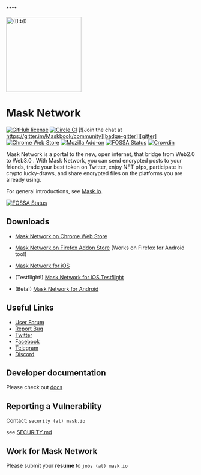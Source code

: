 \*\*\*\*<!-- cspell:disable -->

<!-- markdownlint-disable no-inline-html first-line-heading -->
<a href="https://mask.io">
  <img src="https://dimensiondev.github.io/Mask-VI/assets/Logo/MB--Logo--Geo--ForceCircle--Blue.svg"
       width="200" height="200" title="([I:b])" alt="([I:b])">
</a>
<!-- markdownlint-enable no-inline-html first-line-heading -->

# Mask Network

[![GitHub license][badge-license]][license]
[![Circle CI][badge-ci]][circle-ci]
[![Join the chat at https://gitter.im/Maskbook/community][badge-gitter]][gitter]
[![Chrome Web Store][badge-chrome]][client-chrome]
[![Mozilla Add-on][badge-firefox]][client-firefox]
[![FOSSA Status][badge-fossa]][fossa]
[![Crowdin][badge-crowdin]][crowdin]

Mask Network is a portal to the new, open internet, that bridge from Web2.0 to Web3.0 .
With Mask Network, you can send encrypted posts to your friends, trade your best token on Twitter, enjoy NFT pfps,
participate in crypto lucky-draws, and share encrypted files on the platforms you are already using.

For general introductions, see [Mask.io](https://mask.io).

[![FOSSA Status][fossa-status]][fossa]

## Downloads

- [Mask Network on Chrome Web Store][client-chrome]
- [Mask Network on Firefox Addon Store][client-firefox] (Works on Firefox for Android too!)

- [Mask Network for iOS][client-ios]
- (Testflight!) [Mask Network for iOS Testflight][client-ios-testflight]
- (Beta!) [Mask Network for Android][client-android]

## Useful Links

- [User Forum](https://github.com/DimensionDev/Maskbook/discussions)
- [Report Bug][report-bug]
- [Twitter](https://twitter.com/realMaskNetwork)
- [Facebook](https://www.facebook.com/masknetwork)
- [Telegram](https://t.me/maskbook_group)
- [Discord](https://discord.gg/4SVXvj7)

## Developer documentation

Please check out [docs](https://docs.mask.io/)

## Reporting a Vulnerability

Contact: `security (at) mask.io`

see [SECURITY.md](.github/SECURITY.md)

## Work for Mask Network

Please submit your **resume** to `jobs (at) mask.io`

[badge-chrome]: https://img.shields.io/chrome-web-store/v/jkoeaghipilijlahjplgbfiocjhldnap.svg?logo=Maskbook&logoColor=%231c68f3&style=flat-square&label=Chrome%20store
[badge-ci]: https://img.shields.io/circleci/project/github/DimensionDev/Maskbook.svg?style=flat-square&logo=circleci
[badge-crowdin]: https://badges.crowdin.net/mask-network/localized.svg
[badge-firefox]: https://img.shields.io/amo/v/maskbook?label=Firefox%20store&style=flat-square
[badge-fossa]: https://app.fossa.io/api/projects/git%2Bgithub.com%2FDimensionDev%2FMaskbook.svg?type=shield
[badge-gitter]: https://badges.gitter.im/Maskbook/community.svg
[badge-license]: https://img.shields.io/badge/license-AGPL-blue.svg?style=flat-square
[client-android]: https://play.google.com/store/apps/details?id=com.dimension.maskbook
[client-chrome]: https://chrome.google.com/webstore/detail/maskbook/jkoeaghipilijlahjplgbfiocjhldnap/
[client-firefox]: https://addons.mozilla.org/en-US/firefox/addon/maskbook/
[client-ios-testflight]: https://testflight.apple.com/join/PYomz4pJ
[client-ios]: https://apps.apple.com/app/id1478382964
[circle-ci]: https://circleci.com/gh/DimensionDev/Maskbook
[crowdin]: https://crowdin.com/project/mask-network
[fossa-status]: https://app.fossa.io/api/projects/git%2Bgithub.com%2FDimensionDev%2FMaskbook.svg?type=large
[fossa]: https://app.fossa.io/projects/git%2Bgithub.com%2FDimensionDev%2FMaskbook
[gitter]: https://gitter.im/Maskbook/community
[license]: https://github.com/DimensionDev/Maskbook/blob/master/LICENSE
[report-bug]: https://github.com/DimensionDev/Maskbook/issues/new?template=bug.md&assignees=jack-works&projects=DimensionDev/Maskbook/3&title=%5BBug%5D%20&labels=Type%3A%20Bug
